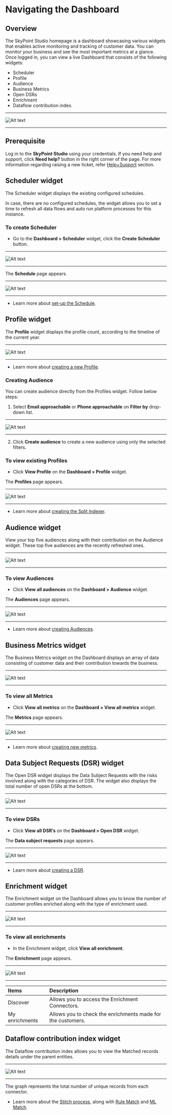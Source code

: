 # Navigating the Dashboard
## Overview
The SkyPoint Studio homepage is a dashboard showcasing various widgets that enables active monitoring and tracking of customer data. You can monitor your business and see the most important metrics at a glance. Once logged in, you can view a live Dashboard that consists of the following widgets:  
- Scheduler
- Profile
- Audience
- Business Metrics
- Open DSRs
- Enrichment
- Dataflow contribution index.

---
![Alt text](https://github.com/skypointcloud/platform/blob/develop/docs/doc_snippets/Dashboard_Homepage.png?raw=true)

---

## Prerequisite
Log in to the **SkyPoint Studio** using your credentials. If you need help and support, click **Need help?** button in the right corner of the page. For more information regarding raising a new ticket, refer [Help+Support](https://skypointcdpdocs.z22.web.core.windows.net/docs/help%2Bsupport.html) section.  

## Scheduler widget
The Scheduler widget displays the existing configured schedules.  

In case, there are no configured schedules, the widget allows you to set a time to refresh all data flows and auto run platform processes for this instance.  

### To create Scheduler  

- Go to the **Dashboard > Scheduler** widget, click the **Create Scheduler** button.  

---
![Alt text](https://github.com/skypointcloud/platform/blob/develop/docs/doc_snippets/Dashboard_Scheduler.png?raw=true)

---

The **Schedule** page appears.  

---  

![Alt text](https://github.com/skypointcloud/platform/blob/develop/docs/doc_snippets/Dashboard_Schedulerpage.png?raw=true)  

--- 

- Learn more about [set-up the Schedule](https://skypointcdpdocs.z22.web.core.windows.net/docs/schedule.html).  

## Profile widget  

The **Profile** widget displays the profile count, according to the timeline of the current year.  

---  

![Alt text](https://github.com/skypointcloud/platform/blob/develop/docs/doc_snippets/Dashboard_Profile.png?raw=true)  

---  

- Learn more about [creating a new Profile](https://skypointcdpdocs.z22.web.core.windows.net/docs/profiles.html).  

### Creating Audience

You can create audience directly from the Profiles widget. Follow below steps:

1. Select **Email approachable** or **Phone approachable** on **Filter by** drop-down list.

---

![Alt text](https://github.com/skypointcloud/platform/blob/develop/docs/doc_snippets/Dashboard_Profilesfilter.png?raw=true)

---

2. Click **Create audience** to create a new audience using only the selected filters.

### To view existing Profiles  

- Click **View Profile** on the **Dashboard > Profile** widget.  

The **Profiles** page appears.  

---  

![Alt text](https://github.com/skypointcloud/platform/blob/develop/docs/doc_snippets/Dashboard_Profilepage.png?raw=true)  

---  

- Learn more about [creating the Split Indexer](https://skypointcdpdocs.z22.web.core.windows.net/docs/profiles.html).  
  
## Audience widget  

View your top five audiences along with their contribution on the Audience widget. These top five audiences are the recently refreshed ones.  

---  

![Alt text](https://github.com/skypointcloud/platform/blob/develop/docs/doc_snippets/Dashboard_Audience.png?raw=true)  

---  

### To view Audiences  

- Click **View all audiences** on the **Dashboard > Audience** widget.  

The **Audiences** page appears.  

---  

![Alt text](https://github.com/skypointcloud/platform/blob/develop/docs/doc_snippets/Dasboard_Audiencepage.png?raw=true)  

---  

- Learn more about [creating Audiences](https://skypointcdpdocs.z22.web.core.windows.net/docs/audiences.html).  

## Business Metrics widget  

The Business Metrics widget on the Dashboard displays an array of data consisting of customer data and their contribution towards the business.  

---  

![Alt text](https://github.com/skypointcloud/platform/blob/develop/docs/doc_snippets/Dashboard_Businessmetrics.png?raw=true)  

---  

### To view all Metrics  

- Click **View all metrics** on the **Dashboard > View all metrics** widget.  

The **Metrics** page appears.  

---  

![Alt text](https://github.com/skypointcloud/platform/blob/develop/docs/doc_snippets/Dashboard_Metricspage.png?raw=true)  

---  

- Learn more about [creating new metrics](https://skypointcdpdocs.z22.web.core.windows.net/docs/metrics.html).  

## Data Subject Requests (DSR) widget  

The Open DSR widget displays the Data Subject Requests with the risks involved along with the categories of DSR. The widget also displays the total number of open DSRs at the bottom.  

---  

![Alt text](https://github.com/skypointcloud/platform/blob/develop/docs/doc_snippets/Dashboard_OpenDSRs.png?raw=true)  

---  

### To view DSRs  

- Click **View all DSR’s** on the **Dashboard > Open DSR** widget.  

The **Data subject requests** page appears.  

---  

![Alt text](https://github.com/skypointcloud/platform/blob/develop/docs/doc_snippets/Dashboard_DSRpage.png?raw=true)  

---  

- Learn more about [creating a DSR](https://skypointcdpdocs.z22.web.core.windows.net/docs/datasubjectrequest.html).  

## Enrichment widget  

The Enrichment widget on the Dashboard allows you to know the number of customer profiles enriched along with the type of enrichment used.  

---  

![Alt text](https://github.com/skypointcloud/platform/blob/develop/docs/doc_snippets/Dashboard_Enrichment.png?raw=true)  

---  

### To view all enrichments  

- In the Enrichment widget, click **View all enrichment**.

The **Enrichment** page appears.  

---  

![Alt text](https://github.com/skypointcloud/platform/blob/develop/docs/doc_snippets/Dashboard_Enrichmentpage.png?raw=true)  

---  

|Items|Description|
|:---|:---|
|Discover|Allows you to access the Enrichment Connectors.|
|My enrichments|Allows you to check the enrichments made for the customers.|  

## Dataflow contribution index widget  

The Dataflow contribution index allows you to view the Matched records details under the parent entities.  

---  

![Alt text](https://github.com/skypointcloud/platform/blob/develop/docs/doc_snippets/Dashboard_Dataflowindex.png?raw=true)  

---  

The graph represents the total number of unique records from each connector. 
- Learn more about the [Stitch process](https://skypointcdpdocs.z22.web.core.windows.net/docs/stitch.html), along with [Rule Match](https://skypointcdpdocs.z22.web.core.windows.net/docs/rulematch.html) and [ML Match](https://skypointcdpdocs.z22.web.core.windows.net/docs/mlmatch.html).  



